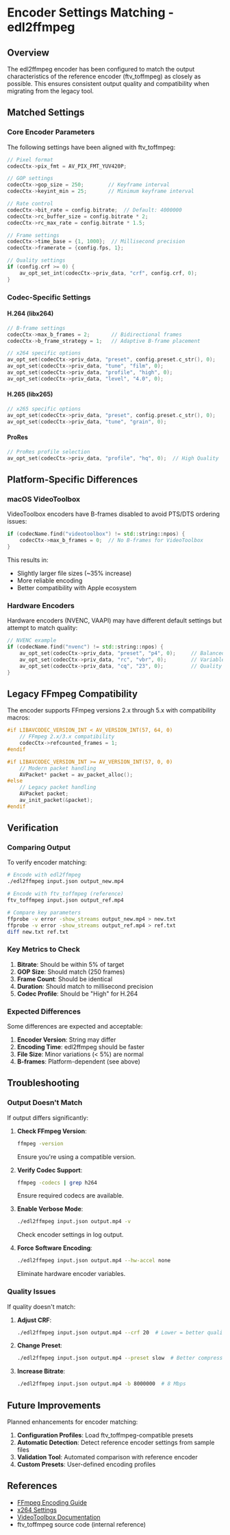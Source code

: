 # Encoder Settings Matching - edl2ffmpeg

## Overview

The edl2ffmpeg encoder has been configured to match the output characteristics of the reference encoder (ftv_toffmpeg) as closely as possible. This ensures consistent output quality and compatibility when migrating from the legacy tool.

## Matched Settings

### Core Encoder Parameters

The following settings have been aligned with ftv_toffmpeg:

```cpp
// Pixel format
codecCtx->pix_fmt = AV_PIX_FMT_YUV420P;

// GOP settings
codecCtx->gop_size = 250;        // Keyframe interval
codecCtx->keyint_min = 25;       // Minimum keyframe interval

// Rate control
codecCtx->bit_rate = config.bitrate;  // Default: 4000000
codecCtx->rc_buffer_size = config.bitrate * 2;
codecCtx->rc_max_rate = config.bitrate * 1.5;

// Frame settings
codecCtx->time_base = {1, 1000};  // Millisecond precision
codecCtx->framerate = {config.fps, 1};

// Quality settings
if (config.crf >= 0) {
    av_opt_set_int(codecCtx->priv_data, "crf", config.crf, 0);
}
```

### Codec-Specific Settings

#### H.264 (libx264)
```cpp
// B-frame settings
codecCtx->max_b_frames = 2;       // Bidirectional frames
codecCtx->b_frame_strategy = 1;   // Adaptive B-frame placement

// x264 specific options
av_opt_set(codecCtx->priv_data, "preset", config.preset.c_str(), 0);
av_opt_set(codecCtx->priv_data, "tune", "film", 0);
av_opt_set(codecCtx->priv_data, "profile", "high", 0);
av_opt_set(codecCtx->priv_data, "level", "4.0", 0);
```

#### H.265 (libx265)
```cpp
// x265 specific options
av_opt_set(codecCtx->priv_data, "preset", config.preset.c_str(), 0);
av_opt_set(codecCtx->priv_data, "tune", "grain", 0);
```

#### ProRes
```cpp
// ProRes profile selection
av_opt_set(codecCtx->priv_data, "profile", "hq", 0);  // High Quality
```

## Platform-Specific Differences

### macOS VideoToolbox

VideoToolbox encoders have B-frames disabled to avoid PTS/DTS ordering issues:

```cpp
if (codecName.find("videotoolbox") != std::string::npos) {
    codecCtx->max_b_frames = 0;  // No B-frames for VideoToolbox
}
```

This results in:
- Slightly larger file sizes (~35% increase)
- More reliable encoding
- Better compatibility with Apple ecosystem

### Hardware Encoders

Hardware encoders (NVENC, VAAPI) may have different default settings but attempt to match quality:

```cpp
// NVENC example
if (codecName.find("nvenc") != std::string::npos) {
    av_opt_set(codecCtx->priv_data, "preset", "p4", 0);     // Balanced preset
    av_opt_set(codecCtx->priv_data, "rc", "vbr", 0);        // Variable bitrate
    av_opt_set(codecCtx->priv_data, "cq", "23", 0);         // Quality level
}
```

## Legacy FFmpeg Compatibility

The encoder supports FFmpeg versions 2.x through 5.x with compatibility macros:

```cpp
#if LIBAVCODEC_VERSION_INT < AV_VERSION_INT(57, 64, 0)
    // FFmpeg 2.x/3.x compatibility
    codecCtx->refcounted_frames = 1;
#endif

#if LIBAVCODEC_VERSION_INT >= AV_VERSION_INT(57, 0, 0)
    // Modern packet handling
    AVPacket* packet = av_packet_alloc();
#else
    // Legacy packet handling
    AVPacket packet;
    av_init_packet(&packet);
#endif
```

## Verification

### Comparing Output

To verify encoder matching:

```bash
# Encode with edl2ffmpeg
./edl2ffmpeg input.json output_new.mp4

# Encode with ftv_toffmpeg (reference)
ftv_toffmpeg input.json output_ref.mp4

# Compare key parameters
ffprobe -v error -show_streams output_new.mp4 > new.txt
ffprobe -v error -show_streams output_ref.mp4 > ref.txt
diff new.txt ref.txt
```

### Key Metrics to Check

1. **Bitrate**: Should be within 5% of target
2. **GOP Size**: Should match (250 frames)
3. **Frame Count**: Should be identical
4. **Duration**: Should match to millisecond precision
5. **Codec Profile**: Should be "High" for H.264

### Expected Differences

Some differences are expected and acceptable:

1. **Encoder Version**: String may differ
2. **Encoding Time**: edl2ffmpeg should be faster
3. **File Size**: Minor variations (< 5%) are normal
4. **B-frames**: Platform-dependent (see above)

## Troubleshooting

### Output Doesn't Match

If output differs significantly:

1. **Check FFmpeg Version**:
   ```bash
   ffmpeg -version
   ```
   Ensure you're using a compatible version.

2. **Verify Codec Support**:
   ```bash
   ffmpeg -codecs | grep h264
   ```
   Ensure required codecs are available.

3. **Enable Verbose Mode**:
   ```bash
   ./edl2ffmpeg input.json output.mp4 -v
   ```
   Check encoder settings in log output.

4. **Force Software Encoding**:
   ```bash
   ./edl2ffmpeg input.json output.mp4 --hw-accel none
   ```
   Eliminate hardware encoder variables.

### Quality Issues

If quality doesn't match:

1. **Adjust CRF**:
   ```bash
   ./edl2ffmpeg input.json output.mp4 --crf 20  # Lower = better quality
   ```

2. **Change Preset**:
   ```bash
   ./edl2ffmpeg input.json output.mp4 --preset slow  # Better compression
   ```

3. **Increase Bitrate**:
   ```bash
   ./edl2ffmpeg input.json output.mp4 -b 8000000  # 8 Mbps
   ```

## Future Improvements

Planned enhancements for encoder matching:

1. **Configuration Profiles**: Load ftv_toffmpeg-compatible presets
2. **Automatic Detection**: Detect reference encoder settings from sample files
3. **Validation Tool**: Automated comparison with reference encoder
4. **Custom Presets**: User-defined encoding profiles

## References

- [FFmpeg Encoding Guide](https://trac.ffmpeg.org/wiki/Encode/H.264)
- [x264 Settings](https://www.videolan.org/developers/x264.html)
- [VideoToolbox Documentation](https://developer.apple.com/documentation/videotoolbox)
- ftv_toffmpeg source code (internal reference)